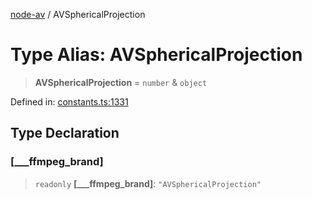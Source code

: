 [node-av](../globals.md) / AVSphericalProjection

# Type Alias: AVSphericalProjection

> **AVSphericalProjection** = `number` & `object`

Defined in: [constants.ts:1331](https://github.com/seydx/av/blob/f8631fc881b394300b1479f511d55cf1c370a87f/src/constants/constants.ts#L1331)

## Type Declaration

### \[\_\_\_ffmpeg\_brand\]

> `readonly` **\[\_\_\_ffmpeg\_brand\]**: `"AVSphericalProjection"`

